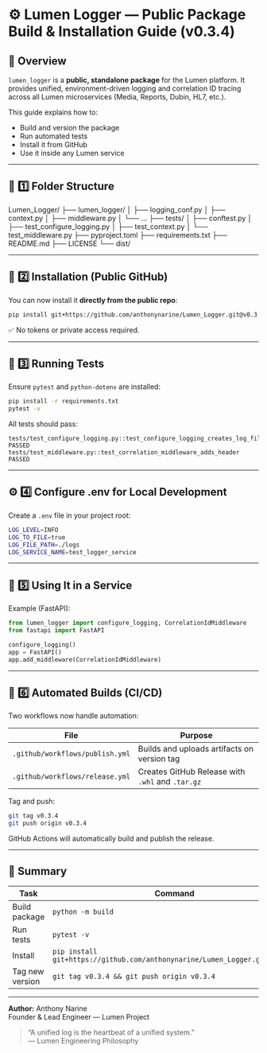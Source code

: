 # ⚙️ Lumen Logger — Public Package Build & Installation Guide (v0.3.4)

## 🧠 Overview

`lumen_logger` is a **public, standalone package** for the Lumen platform.
It provides unified, environment-driven logging and correlation ID tracing
across all Lumen microservices (Media, Reports, Dubin, HL7, etc.).

This guide explains how to:
- Build and version the package
- Run automated tests
- Install it from GitHub
- Use it inside any Lumen service

---

## 🧩 1️⃣ Folder Structure

Lumen_Logger/
├── lumen_logger/
│   ├── logging_conf.py
│   ├── context.py
│   ├── middleware.py
│   └── ...
├── tests/
│   ├── conftest.py
│   ├── test_configure_logging.py
│   ├── test_context.py
│   └── test_middleware.py
├── pyproject.toml
├── requirements.txt
├── README.md
├── LICENSE
└── dist/

---

## 🧱 2️⃣ Installation (Public GitHub)
You can now install it **directly from the public repo**:

```bash
pip install git+https://github.com/anthonynarine/Lumen_Logger.git@v0.3.4
```

✅ No tokens or private access required.

---

## 🧪 3️⃣ Running Tests
Ensure `pytest` and `python-dotenv` are installed:
```bash
pip install -r requirements.txt
pytest -v
```

All tests should pass:
```
tests/test_configure_logging.py::test_configure_logging_creates_log_file PASSED
tests/test_middleware.py::test_correlation_middleware_adds_header PASSED
```

---

## ⚙️ 4️⃣ Configure .env for Local Development
Create a `.env` file in your project root:
```bash
LOG_LEVEL=INFO
LOG_TO_FILE=true
LOG_FILE_PATH=./logs
LOG_SERVICE_NAME=test_logger_service
```

---

## 🧾 5️⃣ Using It in a Service
Example (FastAPI):

```python
from lumen_logger import configure_logging, CorrelationIdMiddleware
from fastapi import FastAPI

configure_logging()
app = FastAPI()
app.add_middleware(CorrelationIdMiddleware)
```

---

## 🧱 6️⃣ Automated Builds (CI/CD)
Two workflows now handle automation:

| File | Purpose |
|------|----------|
| `.github/workflows/publish.yml` | Builds and uploads artifacts on version tag |
| `.github/workflows/release.yml` | Creates GitHub Release with `.whl` and `.tar.gz` |

Tag and push:
```bash
git tag v0.3.4
git push origin v0.3.4
```

GitHub Actions will automatically build and publish the release.

---

## 🧠 Summary
| Task | Command |
|------|----------|
| Build package | `python -m build` |
| Run tests | `pytest -v` |
| Install | `pip install git+https://github.com/anthonynarine/Lumen_Logger.git@v0.3.4` |
| Tag new version | `git tag v0.3.4 && git push origin v0.3.4` |

---

**Author:** Anthony Narine  
Founder & Lead Engineer — Lumen Project  
> “A unified log is the heartbeat of a unified system.”  
> — Lumen Engineering Philosophy

